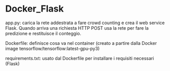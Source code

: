 # Docker_Flask
app.py: carica la rete addestrata a fare crowd counting e crea il web service Flask. Quando arriva una richiesta HTTP POST usa la rete per fare la predizione e restituisce il conteggio.

Dockerfile: definisce cosa va nel container (creato a partire dalla Docker image tensorflow/tensorflow:latest-gpu-py3)

requirements.txt: usato dal Dockerfile per installare i requisiti necessari (Flask)
